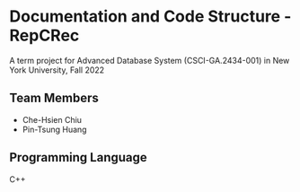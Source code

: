 # Documentation and Code Structure - RepCRec
A term project for Advanced Database System (CSCI-GA.2434-001) in New York University, Fall 2022

## Team Members
- Che-Hsien Chiu
- Pin-Tsung Huang

## Programming Language
C++

